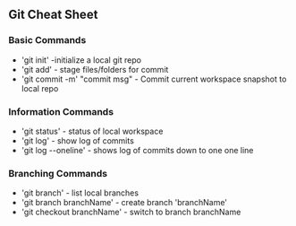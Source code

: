 ## Git Cheat Sheet

### Basic Commands

* 'git init' -initialize a local git repo
* 'git add' - stage files/folders for commit
* 'git commit -m' "commit msg" - Commit current workspace snapshot to local repo

### Information Commands
* 'git status' - status of local workspace
* 'git log' - show log of commits
* 'git log --oneline' - shows log of commits down to one one line

### Branching Commands
* 'git branch' - list local branches
* 'git branch branchName' - create branch 'branchName'
* 'git checkout branchName' - switch to branch branchName
